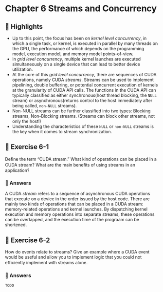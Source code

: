 # Chapter 6 Streams and Concurrency

## 📌 Highlights
- Up to this point, the focus has been on *kernel level concurrency*, in which a single task, or kernel, is executed in parallel by many threads on the GPU, the performance of which depends on the programming model, execution model, and memory model points-of-view.
- In *grid level concurrency*, multiple kernel launches are executed simultaneously on a single device that can lead to better device utilization.
- At the core of this *grid level concurrency*, there are sequences of CUDA operations, namely CUDA *streams*. Streams can be used to implement pipelining, double buffering, or potential concurrent execution of kernels at the granularity of CUDA API calls. The functions in the CUDA API can typically classified as either synchronous(host thread blocking, the `NULL` stream) or asynchronous(returns control to the host immediately after being called, `non-NULL` streams). 
- Non-NULL streams can be further classified into two types: Blocking streams, Non-Blocking streams. (Streams can block other streams, not only the host!)
- Understanding the characteristics of these `NULL` or `non-NULL` streams is the key when it comes to stream synchronization.


## 🧪 Exercise 6-1
Deﬁne the term “CUDA stream.” What kind of operations can be placed in a CUDA stream? What are the main beneﬁts of using streams in an application?

### 🔑 Answers
A CUDA *stream* refers to a sequence of asynchronous CUDA operations that execute on a device in the order issued by the host code. There are mainly two kinds of operations that can be placed in a CUDA stream: memory-related operations and kernel launches. By dispatching kernel execution and memory operations into separate streams, these operations can be overlapped, and the execution time of the prograam can be shortened.

## 🧪 Exercise 6-2
How do events relate to streams? Give an example where a CUDA event would be useful and allow you to implement logic that you could not efﬁciently implement with streams alone.

### 🔑 Answers
`TODO`


<!-------------------------------


## 🧪 Exercise 1-2

### 🔑 Key Ideas
- 

### 🛠️ (Optional) Implementation Details

### 📈 (Optioinal) Performance Metrics

### ✅ Execution Results
```bash
```


--------------------------------->
